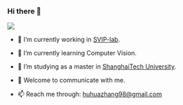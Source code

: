 ### Hi there 👋

<!--
**957001934/957001934** is a ✨ _special_ ✨ repository because its `README.md` (this file) appears on your GitHub profile.
Here are some ideas to get you started:

- 😄 Pronouns: ...
- ⚡ Fun fact: ...
-->
![](https://github-readme-stats.vercel.app/api?username=957001934)

- 🔭 I’m currently working in [SVIP-lab](https://svip-lab.github.io/team.html).  

- 🌱 I’m currently learning Computer Vision.  

- 👯 I’m studying as a master in [ShanghaiTech University](https://www.shanghaitech.edu.cn/).  

- 💬 Welcome to communicate with me.  

- 📫 Reach me through: huhuazhang98@gmail.com  

